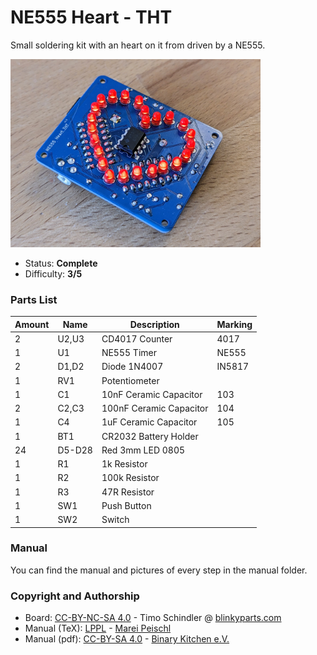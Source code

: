 # NE555 Heart - THT
Small soldering kit with an heart on it from driven by a NE555.

<img src="manual/images/thumbnail.jpg" width=400px alt="NE555 Heart THT">

- Status: **Complete**
- Difficulty: **3/5**

### Parts List

| Amount | Name   | Description             | Marking |
|--------|--------|-------------------------|---------|
| 2      | U2,U3  | CD4017 Counter          | 4017    |
| 1      | U1     | NE555 Timer             | NE555   |
| 2      | D1,D2  | Diode 1N4007            | IN5817  |
| 1      | RV1    | Potentiometer           |         |
| 1      | C1     | 10nF Ceramic Capacitor  | 103     |
| 2      | C2,C3  | 100nF Ceramic Capacitor | 104     |
| 1      | C4     | 1uF Ceramic Capacitor   | 105     |
| 1      | BT1    | CR2032 Battery Holder   |         |
| 24     | D5-D28 | Red 3mm LED 0805        |         |
| 1      | R1     | 1k Resistor 	    |         |
| 1      | R2     | 100k Resistor	    |         |
| 1      | R3     | 47R Resistor	    |         |
| 1      | SW1    | Push Button             |         |
| 1      | SW2    | Switch                  |         |

### Manual
You can find the manual and pictures of every step in the manual folder.

### Copyright and Authorship

- Board: [CC-BY-NC-SA 4.0](https://creativecommons.org/licenses/by-nc-sa/4.0/) - Timo Schindler @ [blinkyparts.com](https://shop.blinkyparts.com)
- Manual (TeX): [LPPL](https://www.latex-project.org/lppl.txt) - [Marei Peischl](https://peitex.de)
- Manual (pdf): [CC-BY-SA 4.0](https://creativecommons.org/licenses/by-sa/4.0/) - [Binary Kitchen e.V.](https://www.binary-kitchen.de)
